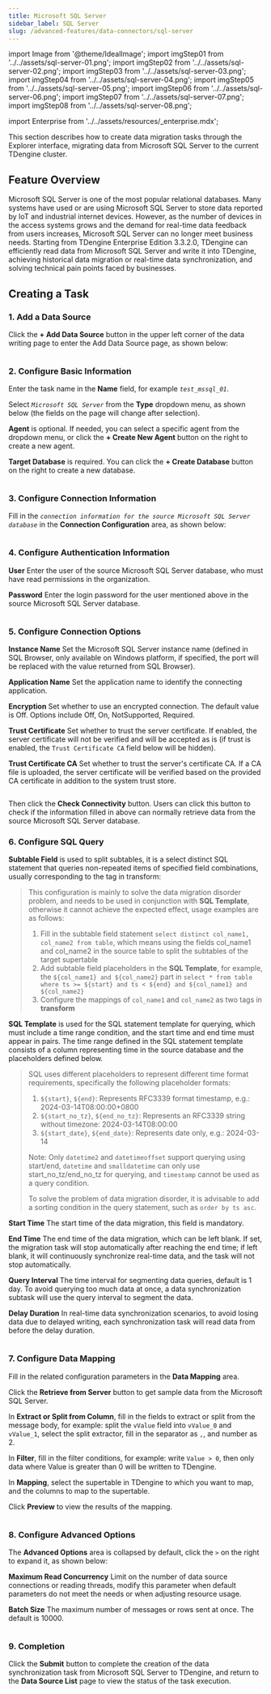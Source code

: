 ```yaml
---
title: Microsoft SQL Server
sidebar_label: SQL Server
slug: /advanced-features/data-connectors/sql-server
---
```


import Image from '@theme/IdealImage';
import imgStep01 from '../../assets/sql-server-01.png';
import imgStep02 from '../../assets/sql-server-02.png';
import imgStep03 from '../../assets/sql-server-03.png';
import imgStep04 from '../../assets/sql-server-04.png';
import imgStep05 from '../../assets/sql-server-05.png';
import imgStep06 from '../../assets/sql-server-06.png';
import imgStep07 from '../../assets/sql-server-07.png';
import imgStep08 from '../../assets/sql-server-08.png';

import Enterprise from '../../assets/resources/_enterprise.mdx';

<Enterprise/>

This section describes how to create data migration tasks through the Explorer interface, migrating data from Microsoft SQL Server to the current TDengine cluster.

## Feature Overview

Microsoft SQL Server is one of the most popular relational databases. Many systems have used or are using Microsoft SQL Server to store data reported by IoT and industrial internet devices. However, as the number of devices in the access systems grows and the demand for real-time data feedback from users increases, Microsoft SQL Server can no longer meet business needs. Starting from TDengine Enterprise Edition 3.3.2.0, TDengine can efficiently read data from Microsoft SQL Server and write it into TDengine, achieving historical data migration or real-time data synchronization, and solving technical pain points faced by businesses.

## Creating a Task

### 1. Add a Data Source

Click the **+ Add Data Source** button in the upper left corner of the data writing page to enter the Add Data Source page, as shown below:

<figure>
<Image img={imgStep01} alt=""/>
</figure>

### 2. Configure Basic Information

Enter the task name in the **Name** field, for example *`test_mssql_01`*.

Select *`Microsoft SQL Server`* from the **Type** dropdown menu, as shown below (the fields on the page will change after selection).

**Agent** is optional. If needed, you can select a specific agent from the dropdown menu, or click the **+ Create New Agent** button on the right to create a new agent.

**Target Database** is required. You can click the **+ Create Database** button on the right to create a new database.

<figure>
<Image img={imgStep02} alt=""/>
</figure>

### 3. Configure Connection Information

Fill in the *`connection information for the source Microsoft SQL Server database`* in the **Connection Configuration** area, as shown below:

<figure>
<Image img={imgStep03} alt=""/>
</figure>

### 4. Configure Authentication Information

**User** Enter the user of the source Microsoft SQL Server database, who must have read permissions in the organization.

**Password** Enter the login password for the user mentioned above in the source Microsoft SQL Server database.

<figure>
<Image img={imgStep04} alt=""/>
</figure>

### 5. Configure Connection Options

**Instance Name** Set the Microsoft SQL Server instance name (defined in SQL Browser, only available on Windows platform, if specified, the port will be replaced with the value returned from SQL Browser).

**Application Name** Set the application name to identify the connecting application.

**Encryption** Set whether to use an encrypted connection. The default value is Off. Options include Off, On, NotSupported, Required.

**Trust Certificate** Set whether to trust the server certificate. If enabled, the server certificate will not be verified and will be accepted as is (if trust is enabled, the `Trust Certificate CA` field below will be hidden).

**Trust Certificate CA** Set whether to trust the server's certificate CA. If a CA file is uploaded, the server certificate will be verified based on the provided CA certificate in addition to the system trust store.

<figure>
<Image img={imgStep05} alt=""/>
</figure>
  
Then click the **Check Connectivity** button. Users can click this button to check if the information filled in above can normally retrieve data from the source Microsoft SQL Server database.

### 6. Configure SQL Query

**Subtable Field** is used to split subtables, it is a select distinct SQL statement that queries non-repeated items of specified field combinations, usually corresponding to the tag in transform:
> This configuration is mainly to solve the data migration disorder problem, and needs to be used in conjunction with **SQL Template**, otherwise it cannot achieve the expected effect, usage examples are as follows:
>
> 1. Fill in the subtable field statement `select distinct col_name1, col_name2 from table`, which means using the fields col_name1 and col_name2 in the source table to split the subtables of the target supertable
> 2. Add subtable field placeholders in the **SQL Template**, for example, the `${col_name1} and ${col_name2}` part in `select * from table where ts >= ${start} and ts < ${end} and ${col_name1} and ${col_name2}`
> 3. Configure the mappings of `col_name1` and `col_name2` as two tags in **transform**

**SQL Template** is used for the SQL statement template for querying, which must include a time range condition, and the start time and end time must appear in pairs. The time range defined in the SQL statement template consists of a column representing time in the source database and the placeholders defined below.
> SQL uses different placeholders to represent different time format requirements, specifically the following placeholder formats:
>
> 1. `${start}`, `${end}`: Represents RFC3339 format timestamp, e.g.: 2024-03-14T08:00:00+0800
> 2. `${start_no_tz}`, `${end_no_tz}`: Represents an RFC3339 string without timezone: 2024-03-14T08:00:00
> 3. `${start_date}`, `${end_date}`: Represents date only, e.g.: 2024-03-14
>
> Note: Only `datetime2` and `datetimeoffset` support querying using start/end, `datetime` and `smalldatetime` can only use start_no_tz/end_no_tz for querying, and `timestamp` cannot be used as a query condition.
>
> To solve the problem of data migration disorder, it is advisable to add a sorting condition in the query statement, such as `order by ts asc`.

**Start Time** The start time of the data migration, this field is mandatory.

**End Time** The end time of the data migration, which can be left blank. If set, the migration task will stop automatically after reaching the end time; if left blank, it will continuously synchronize real-time data, and the task will not stop automatically.

**Query Interval** The time interval for segmenting data queries, default is 1 day. To avoid querying too much data at once, a data synchronization subtask will use the query interval to segment the data.

**Delay Duration** In real-time data synchronization scenarios, to avoid losing data due to delayed writing, each synchronization task will read data from before the delay duration.

<figure>
<Image img={imgStep06} alt=""/>
</figure>

### 7. Configure Data Mapping

Fill in the related configuration parameters in the **Data Mapping** area.

Click the **Retrieve from Server** button to get sample data from the Microsoft SQL Server.

In **Extract or Split from Column**, fill in the fields to extract or split from the message body, for example: split the `vValue` field into `vValue_0` and `vValue_1`, select the split extractor, fill in the separator as `,`, and number as 2.

In **Filter**, fill in the filter conditions, for example: write `Value > 0`, then only data where Value is greater than 0 will be written to TDengine.

In **Mapping**, select the supertable in TDengine to which you want to map, and the columns to map to the supertable.

Click **Preview** to view the results of the mapping.

<figure>
<Image img={imgStep07} alt=""/>
</figure>

### 8. Configure Advanced Options

The **Advanced Options** area is collapsed by default, click the `>` on the right to expand it, as shown below:

**Maximum Read Concurrency** Limit on the number of data source connections or reading threads, modify this parameter when default parameters do not meet the needs or when adjusting resource usage.

**Batch Size** The maximum number of messages or rows sent at once. The default is 10000.

<figure>
<Image img={imgStep08} alt=""/>
</figure>

### 9. Completion

Click the **Submit** button to complete the creation of the data synchronization task from Microsoft SQL Server to TDengine, and return to the **Data Source List** page to view the status of the task execution.
